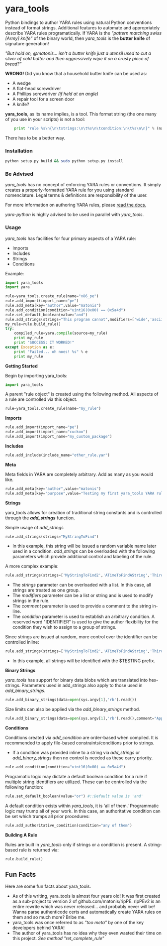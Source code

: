 yara_tools
===========

Python bindings to author YARA rules using natural Python conventions instead of format strings. Additional features to automate and appropriately describe YARA rules programatically.  If YARA is the *"pattern matching swiss [Army] knife"* of the binary world, then *yara_tools* is the **butter knife** of signature generation! 

*"But hold on, @matonis... isn't a butter knife just a utensil used to cut a sliver of cold butter and then aggressively wipe it on a crusty piece of bread?"* 

**WRONG!** 
Did you know that a household butter knife can be used as:
* A wedge
* A flat-head screwdriver
* A Phillips screwdriver *(if held at an angle)*
* A repair tool for a screen door
* A knife?

**yara_tools**, as its name implies, is a tool. This format string (the one many of you use in your scripts)  is not a tool:

```python
	print "rule %s\n{\n\tstrings:\n\t%s\n\tcondition:\n\t%s\n\n}" % (name,strings,condition)
```
There has to be a better way.

### Installation
```bash
python setup.py build && sudo python setup.py install
```
### Be Advised
*yara_tools* has no concept of enforcing YARA rules or conventions. It simply creates a properly-formatted YARA rule for you using standard nomenclature. Legal terms & definitions are responsibility of the user. 

For more information on authoring YARA rules, please [read the docs.](https://yara.readthedocs.io/en/v3.8.1/gettingstarted.html)

*yara-python* is highly advised to be used in parallel with *yara_tools*.

### Usage
*yara_tools* has facilities for four primary aspects of a YARA rule:

* Imports
* Includes
* Strings
* Conditions

Example:
```python
import yara_tools
import yara

rule=yara_tools.create_rule(name="x86_pe")
rule.add_import(import_name="pe")
rule.add_meta(key="author",value="matonis")
rule.add_condition(condition="uint16(0x00) == 0x5a4d")
rule.set_default_boolean(value="and")
rule.add_strings(strings="This program cannot",modifiers=['wide','ascii','nocase'])
my_rule=rule.build_rule()
try:
	compiled_rule=yara.compile(source=my_rule)
	print my_rule
	print "SUCCESS: IT WORKED!"
except Exception as e:
	print "Failed... oh noes! %s" % e
	print my_rule
```

**Getting Started**

Begin by importing yara_tools:
```python
import yara_tools
```

A parent "rule object" is created using the following method. All aspects of a rule are controlled via this object.

```python
rule=yara_tools.create_rule(name="my_rule")
```

**Imports**

```python
rule.add_import(import_name="pe")
rule.add_import(import_name="cuckoo")
rule.add_import(import_name="my_custom_package")
```
**Includes**

```python
rule.add_include(include_name="other_rule.yar")
```

**Meta**

Meta fields in YARA are completely arbitrary. Add as many as you would like.
```python
rule.add_meta(key="author",value="matonis")
rule.add_meta(key="purpose",value="Testing my first yara_tools YARA rule!")
```

**Strings**

yara_tools allows for creation of traditional string constants and is controlled through the ***add_strings*** function. 

Simple usage of *add_strings*
```python
rule.add_strings(strings="MyStringToFind")
```
* In this example, this string will be issued a random variable name later used in a condition. *add_strings* can be overloaded with the following parameters which provide additional control and labeling of the rule.

A more complex example:
```python
rule.add_strings(strings=['MyStringToFind2','ATimeToFindAString','ThirdTimes A Charm'],modifiers=['wide','ascii','nocase'],comment="Testing Inline Comments",condition="2 of ($IDENTIFIER*)")
```
* The *strings* parameter can be overloaded with a list. In this case, all strings are treated as one group.
* The *modifiers* parameter can be a list or string and is used to modify strings in the rule.
* The *comment* parameter is used to provide a comment to the string in-line.
* The *condition* parameter is used to establish an arbitrary condition. A reserved word "IDENTIFIER" is used to give the author flexibility for the condition they wish to assign to a group of strings.

Since strings are issued at random, more control over the identifier can be controlled inline:

```python
rule.add_strings(strings=['MyStringToFind2','ATimeToFindAString','ThirdTimes A Charm'],modifiers=['wide','ascii','nocase'],comment="Testing Inline Comments",identifier="TESTING",condition="2 of ($IDENTIFIER*)")
```
* In this example, all strings will be identified with the $TESTING prefix.

**Binary Strings**

*yara_tools* has support for binary data blobs which are translated into hex-strings. Parameters used in add_strings also apply to those used in *add_binary_strings*.

```python
rule.add_binary_strings(data=open(sys.argv[1],'rb').read())
```

Size limits can also be applied via the *add_binary_strings* method.

```python
rule.add_binary_strings(data=open(sys.argv[1],'rb').read(),comment="Applying size limits",size_limit=5)
```

**Conditions**

Conditions created via *add_condition* are order-based when compiled. It is recommended to apply file-based constraints/conditions prior to strings.
* If a condition was provided inline to a string via *add_strings* or *add_binary_strings* then no control is needed as these carry priority.

```python
rule.add_condition(condition="uint16(0x00) == 0x5a4d")
```


Programatic logic may dictate a default boolean condition for a rule if multiple string identifiers are utilized. These can be controlled via the following function:

```python
rule.set_default_boolean(value="or") #::Default value is 'and'
```

A default condition exists within *yara_tools*, it is 'all of them.' Programmatic logic may trump all of your work. In this case, an authoritative condition can be set which trumps all prior procedures:

```python
rule.add_authoritative_condition(condition="any of them")
```

**Building A Rule**

Rules are built in *yara_tools* only if strings or a condition is present. A string-based rule is returned via:

```python
rule.build_rule()
```

## Fun Facts
Here are some fun facts about yara_tools.
 * As of this writing, yara_tools is almost four years old! It was first created as a sub-project to version 2 of github.com/matonis/ripPE. ripPEv2 is an entire rewrite which was never released... and probably never will be! Wanna parse authenticode certs and automatically create YARA rules on them and so much more? Bribe me.
 * yara_tools was once referred to as *"too meta"* by one of the key developers behind YARA!
 * The author of yara_tools has no idea why they even wasted their time on this project. *See method "ret_complete_rule"*
